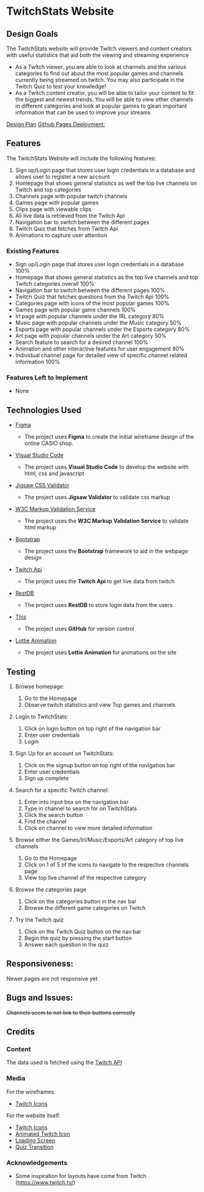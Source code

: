 # TwitchStats Website


 
## Design Goals

The TwitchStats website will provide Twitch viewers and content creators with useful statistics that aid both the viewing and streaming experience 
* As a Twitch viewer, you are able to look at channels and the various categories to find out about the most popular games and channels currently being streamed on twitch. You may also participate in the Twitch Quiz to test your knowledge!
* As a Twitch content creator, you will be able to tailor your content to fit the biggest and newest trends. You will be able to view other channels in different categories and look at popular games to glean important information that can be used to improve your streams

[Design Plan](https://www.figma.com/file/TxbTPwvWMeF9MKjcFsVRGl/Untitled?type=design&node-id=0%3A1&mode=design&t=k9VIUFmLJfjReiob-1)
[Github Pages Deployment:](https://fakeqwek.github.io/FEDAssignment2/)

## Features

The TwitchStats Website will include the following features:
1. Sign up/Login page that stores user login credentials in a database and allows user to register a new account
2. Homepage that shows general statistics as well the top live channels on Twitch and top categories 
3. Channels page with popular twitch channels
4. Games page with popular games
5. Clips page with viewable clips
6. All live data is retrieved from the Twitch Api
7. Navigation bar to switch between the different pages
8. Twitch Quiz that fetches from Twitch Api
9. Animations to capture user attention
 
### Existing Features
- Sign up/Login page that stores user login credentials in a database 100%
- Homepage that shows general statistics as the top live channels and top Twitch categories overall 100%
- Navigation bar to switch between the different pages 100%
- Twitch Quiz that fetches questions from the Twitch Api 100%
- Categories page with icons of the most popular games 100%
- Games page with popular game channels 100%
- Irl page with popular channels under the IRL category 80%
- Music page with popular channels under the Music category 50%
- Esports page with popular channels under the Esports category 80%
- Art page with popular channels under the Art category 50%
- Search feature to search for a desired channel 100%
- Animation and other interactive features for user engagement 80%
- Individual channel page for detailed view of specific channel related information 100%

### Features Left to Implement
- None

  

## Technologies Used

- [Figma](https://www.figma.com/)
    - The project uses **Figma** to create the initial wireframe design of the online CASIO shop.

- [Visual Studio Code](https://code.visualstudio.com/)
    - The project uses **Visual Studio Code** to develop the website with html, css and javascript

- [Jigsaw CSS Validator](https://jigsaw.w3.org/css-validator/)
    - The project uses **Jigsaw Validator** to validate css markup
 
- [W3C Markup Validation Service](https://validator.w3.org/)
    - The project uses the **W3C Markup Validation Service** to validate html markup

- [Bootstrap](https://getbootstrap.com/)
    - The project uses the **Bootstrap** framework to aid in the webpage design
 
- [Twitch Api](https://dev.twitch.tv/docs/api/)
    - The project uses the **Twitch Api** to get live data from twitch
 
- [RestDB](https://restdb.io/)
    - The project uses **RestDB** to store login data from the users
 
- [This](https://github.com/)
    - The project uses **GitHub** for version control

- [Lottie Animation](https://lottiefiles.com/)
    - The project uses **Lottie Animation** for animations on the site
 
 

## Testing
1. Browse homepage:
    1. Go to the Homepage
    2. Observe twitch statistics and view Top games and channels

2. Login to TwitchStats:
    1. Click on login button on top right of the navigation bar
    2. Enter user credentials
    3. Login

3. Sign Up for an account on TwitchStats:
    1. Click on the signup button on top right of the navigation bar
    2. Enter user credentials
    3. Sign up complete

4. Search for a specific Twitch channel:
    1. Enter into input box on the navigation bar
    2. Type in channel to search for on TwitchStats
    3. Click the search button
    4. Find the channel
    5. Click on channel to view more detailed information

5. Browse either the Games/Irl/Music/Esports/Art category of top live channels
    1. Go to the Homepage
    2. Click on 1 of 5 of the icons to navigate to the respective channels page
    3. View top live channel of the respective category

6. Browse the categories page
    1. Click on the categories button in the nav bar
    2. Browse the different game categories on Twitch

7. Try the Twitch quiz
    1. Click on the Twitch Quiz button on the nav bar
    2. Begin the quiz by pressing the start button
    3. Answer each question in the quiz
       

## Responsiveness:

Newer pages are not responsive yet

## Bugs and Issues: 

~~Channels seem to not link to their buttons correctly~~

## Credits

### Content

The data used is fetched using the [Twitch API](https://dev.twitch.tv/docs/api/)

### Media
For the wireframes:
  * [Twitch Icons](https://www.twitch.tv/)
    
  
For the website itself: 
  * [Twitch Icons](https://www.twitch.tv/)
  * [Animated Twitch Icon](https://lottiefiles.com/animations/twitch-icon-zOeSeJObW4)
  * [Loading Screen](https://lottiefiles.com/animations/loading-purple-G2DwkIDrUS)
  * [Quiz Transition](https://app.lottiefiles.com/animation/4b88f07d-254d-428f-ac79-e650b8bd6dc1?panel=embed)




### Acknowledgements

- Some inspiration for layouts have come from Twitch (https://www.twitch.tv/)
